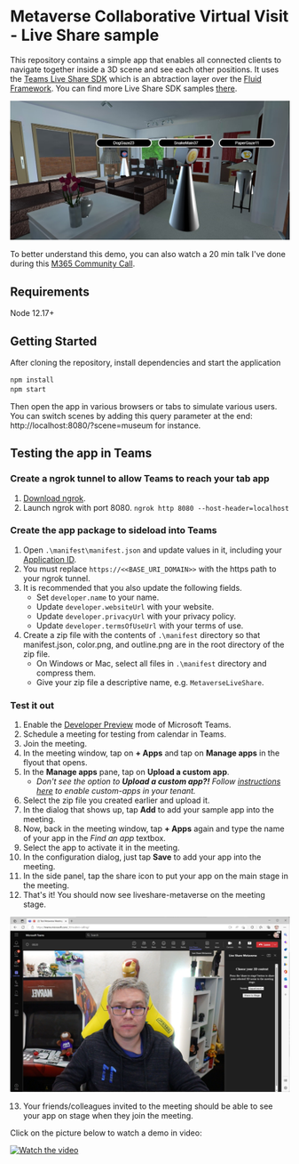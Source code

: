 # Metaverse Collaborative Virtual Visit - Live Share sample

This repository contains a simple app that enables all connected clients to navigate together inside a 3D scene and see each other positions. It uses the [Teams Live Share SDK](https://learn.microsoft.com/en-us/microsoftteams/platform/apps-in-teams-meetings/teams-live-share-overview?tabs=javascript) which is an abtraction layer over the [Fluid Framework](https://fluidframework.com/). You can find more Live Share SDK samples [there](https://github.com/microsoft/live-share-sdk).

![image](/src/assets/screenshot1.jpg)

To better understand this demo, you can also watch a 20 min talk I've done during this [M365 Community Call](https://pnp.github.io/blog/microsoft-365-platform-community-call/2023-01-17/). 

## Requirements

Node 12.17+

## Getting Started

After cloning the repository, install dependencies and start the application

```bash
npm install
npm start
```

Then open the app in various browsers or tabs to simulate various users. You can switch scenes by adding this query parameter at the end: http://localhost:8080/?scene=museum for instance.

## Testing the app in Teams

### Create a ngrok tunnel to allow Teams to reach your tab app

1. [Download ngrok](https://ngrok.com/download).
2. Launch ngrok with port 8080.
   `ngrok http 8080 --host-header=localhost`

### Create the app package to sideload into Teams

1. Open `.\manifest\manifest.json` and update values in it, including your [Application ID](https://learn.microsoft.com/microsoftteams/platform/resources/schema/manifest-schema#id).
2. You must replace `https://<<BASE_URI_DOMAIN>>` with the https path to your ngrok tunnel.
3. It is recommended that you also update the following fields.
    - Set `developer.name` to your name.
    - Update `developer.websiteUrl` with your website.
    - Update `developer.privacyUrl` with your privacy policy.
    - Update `developer.termsOfUseUrl` with your terms of use.
4. Create a zip file with the contents of `.\manifest` directory so that manifest.json, color.png, and outline.png are in the root directory of the zip file.
    - On Windows or Mac, select all files in `.\manifest` directory and compress them.
    - Give your zip file a descriptive name, e.g. `MetaverseLiveShare`.

### Test it out

1. Enable the [Developer Preview](https://learn.microsoft.com/en-us/microsoftteams/platform/resources/dev-preview/developer-preview-intro) mode of Microsoft Teams.
2. Schedule a meeting for testing from calendar in Teams.
3. Join the meeting.
4. In the meeting window, tap on **+ Apps** and tap on **Manage apps** in the flyout that opens.
5. In the **Manage apps** pane, tap on **Upload a custom app**.
    - _Don't see the option to **Upload a custom app?!** Follow [instructions here](https://docs.microsoft.com/en-us/microsoftteams/teams-custom-app-policies-and-settings) to enable custom-apps in your tenant._
6. Select the zip file you created earlier and upload it.
7. In the dialog that shows up, tap **Add** to add your sample app into the meeting.
8. Now, back in the meeting window, tap **+ Apps** again and type the name of your app in the _Find an app_ textbox.
9. Select the app to activate it in the meeting.
10. In the configuration dialog, just tap **Save** to add your app into the meeting.
11. In the side panel, tap the share icon to put your app on the main stage in the meeting.
12. That's it! You should now see liveshare-metaverse on the meeting stage.

![image](/src/assets/screenshot2.jpg)

13. Your friends/colleagues invited to the meeting should be able to see your app on stage when they join the meeting.

Click on the picture below to watch a demo in video:

[![Watch the video](https://img.youtube.com/vi/49hciF7yAjA/maxresdefault.jpg)](https://youtu.be/49hciF7yAjA)
